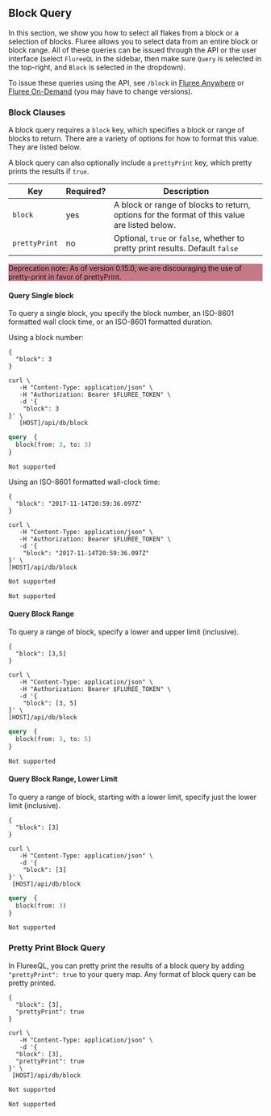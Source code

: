 ## Block Query 

In this section, we show you how to select all flakes from a block or a selection of blocks. Fluree allows you to select data from an entire block or block range. All of these queries can be issued through the API or the user interface (select `FlureeQL` in the sidebar, then make sure `Query` is selected in the top-right, and `Block` is selected in the dropdown). 

To issue these queries using the API, see `/block` in [Fluree Anywhere](/api/downloaded-endpoints/downloaded-examples#-block) or [Fluree On-Demand](/api/downloaded-endpoints/downloaded-examples#-block) (you may have to change versions).

### Block Clauses

A block query requires a `block` key, which specifies a block or range of blocks to return. There are a variety of options for how to format this value. They are listed below. 

A block query can also optionally include a `prettyPrint` key, which pretty prints the results if `true`.

Key | Required? | Description
-- | -- | -- 
`block` | yes | A block or range of blocks to return, options for the format of this value are listed below.
`prettyPrint` | no | Optional, `true` or `false`, whether to pretty print results. Default `false`

<div class=" alert alert-danger show" style="background-color: #c57886">
Deprecation note: As of version 0.15.0, we are discouraging the use of pretty-print in favor of prettyPrint.
</div>

#### Query Single block

To query a single block, you specify the block number, an ISO-8601 formatted wall clock time, or an ISO-8601 formatted duration. 

Using a block number:

```flureeql
{
  "block": 3
}
```
```curl
curl \
   -H "Content-Type: application/json" \
   -H "Authorization: Bearer $FLUREE_TOKEN" \
   -d '{
    "block": 3
}' \
   [HOST]/api/db/block
```
```graphql
query  {
  block(from: 3, to: 3)
}
```

```sparql
Not supported
```

Using an ISO-8601 formatted wall-clock time:

```flureeql
{
  "block": "2017-11-14T20:59:36.097Z"
}
```
```curl
curl \
   -H "Content-Type: application/json" \
   -H "Authorization: Bearer $FLUREE_TOKEN" \
   -d '{
    "block": "2017-11-14T20:59:36.097Z"
}' \
[HOST]/api/db/block
```
```graphql
Not supported
```

```sparql
Not supported
```


#### Query Block Range

To query a range of block, specify a lower and upper limit (inclusive).

```flureeql
{
  "block": [3,5]
}
```
```curl
curl \
   -H "Content-Type: application/json" \
   -H "Authorization: Bearer $FLUREE_TOKEN" \
   -d '{
    "block": [3, 5]
}' \
[HOST]/api/db/block
```
```graphql
query  {
  block(from: 3, to: 5)
}
```

```sparql
Not supported
```

#### Query Block Range, Lower Limit

To query a range of block, starting with a lower limit, specify just the lower limit (inclusive).

```flureeql
{
  "block": [3]
}
```
```curl
curl \
   -H "Content-Type: application/json" \
   -d '{
    "block": [3]
}' \
 [HOST]/api/db/block
```
```graphql
query  {
  block(from: 3)
}
```

```sparql
Not supported
```

### Pretty Print Block Query

In FlureeQL, you can pretty print the results of a block query by adding `"prettyPrint": true` to your query map. Any format of block query can be pretty printed. 

```flureeql
{
  "block": [3],
  "prettyPrint": true
}
```

```curl
curl \
   -H "Content-Type: application/json" \
   -d '{
  "block": [3],
  "prettyPrint": true
}' \
 [HOST]/api/db/block
```

```graphql
Not supported
```

```sparql
Not supported
```